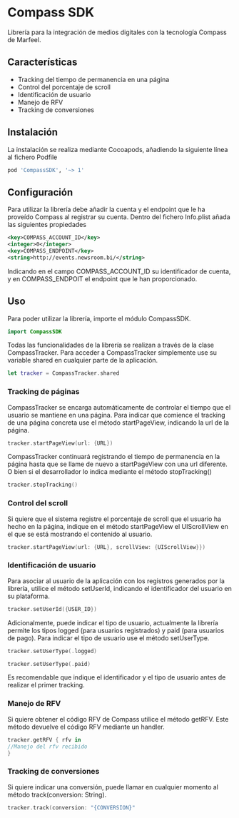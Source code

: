 # Compass SDK
Librería para la integración de medios digitales con la tecnología Compass de Marfeel.

## Características

- Tracking del tiempo de permanencia en una página
- Control del porcentaje de scroll
- Identificación de usuario
- Manejo de RFV
- Tracking de conversiones

## Instalación

La instalación se realiza mediante Cocoapods, añadiendo la siguiente línea al fichero Podfile

```ruby
pod 'CompassSDK', '~> 1'
```

## Configuración

Para utilizar la librería debe añadir la cuenta y el endpoint que le ha proveído Compass al registrar su cuenta. Dentro del fichero Info.plist añada las siguientes propiedades

```xml
<key>COMPASS_ACCOUNT_ID</key>
<integer>0</integer>
<key>COMPASS_ENDPOINT</key>
<string>http://events.newsroom.bi/</string>
```

Indicando en el campo COMPASS_ACCOUNT_ID su identificador de cuenta, y en COMPASS_ENDPOIT el endpoint que le han proporcionado.

## Uso

Para poder utilizar la librería, importe el módulo CompassSDK.

```swift
import CompassSDK
```

Todas las funcionalidades de la librería se realizan a través de la clase CompassTracker. Para acceder a CompassTracker simplemente use su variable shared en cualquier parte de la aplicación.

```swift
let tracker = CompassTracker.shared
```

### Tracking de páginas

CompassTracker se encarga automáticamente de controlar el tiempo que el usuario se mantiene en una página. Para indicar que comience el tracking de una página concreta use el método startPageView, indicando la url de la página.

```swift
tracker.startPageView(url: {URL})
```

CompassTracker continuará registrando el tiempo de permanencia en la página hasta que se llame de nuevo a startPageView con una url diferente. O bien si el desarrollador lo indica mediante el método stopTracking()

```swift
tracker.stopTracking()
```

### Control del scroll

Si quiere que el sistema registre el porcentaje de scroll que el usuario ha hecho en la página, indique en el método startPageView el UIScrollView en el que se está mostrando el contenido al usuario.

```swift
tracker.startPageView(url: {URL}, scrollView: {UIScrollView}})
```

### Identificación de usuario

Para asociar al usuario de la aplicación con los registros generados por la librería, utilice el método setUserId, indicando el identificador del usuario en su plataforma.

```swift
tracker.setUserId({USER_ID})
```

Adicionalmente, puede indicar el tipo de usuario, actualmente la librería permite los tipos logged (para usuarios registrados) y paid (para usuarios de pago). Para indicar el tipo de usuario use el método setUserType.

```swift
tracker.setUserType(.logged)

tracker.setUserType(.paid)
```

Es recomendable que indique el identificador y el tipo de usuario antes de realizar el primer tracking.

### Manejo de RFV

Si quiere obtener el código RFV de Compass utilice el método getRFV. Este método devuelve el código RFV mediante un handler.

```swift
tracker.getRFV { rfv in
//Manejo del rfv recibido
}
```

### Tracking de conversiones

Si quiere indicar una conversión, puede llamar en cualquier momento al método track(conversion: String).

```swift
tracker.track(conversion: "{CONVERSION}"
```
